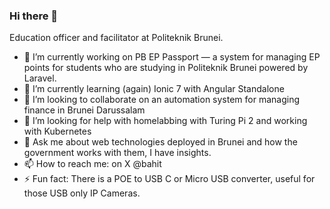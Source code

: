 ### Hi there 👋
Education officer and facilitator at Politeknik Brunei.

- 🔭 I’m currently working on PB EP Passport — a system for managing EP points for students who are studying in Politeknik Brunei powered by Laravel.
- 🌱 I’m currently learning (again) Ionic 7 with Angular Standalone
- 👯 I’m looking to collaborate on an automation system for managing finance in Brunei Darussalam
- 🤔 I’m looking for help with homelabbing with Turing Pi 2 and working with Kubernetes
- 💬 Ask me about web technologies deployed in Brunei and how the government works with them, I have insights.
- 📫 How to reach me: on X @bahit
- ⚡ Fun fact: There is a POE to USB C or Micro USB converter, useful for those USB only IP Cameras.
